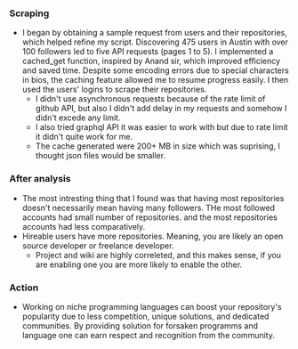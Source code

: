 ### Scraping
- I began by obtaining a sample request from users and their repositories, which helped refine my script. Discovering 475 users in Austin with over 100 followers led to five API requests (pages 1 to 5). I implemented a cached_get function, inspired by Anand sir, which improved efficiency and saved time. Despite some encoding errors due to special characters in bios, the caching feature allowed me to resume progress easily. I then used the users' logins to scrape their repositories. 
    - I didn't use asynchronous requests because of the rate limit of github API, but also I didn't add delay in my requests and somehow I didn't excede any limit.
    - I also tried graphql API it was easier to work with but due to rate limit it didn't quite work for me.
    - The cache generated were 200+ MB in size which was suprising, I thought json files would be smaller.

### After analysis
- The most intresting thing that I found was that having most repositories doesn't necessarily mean having many followers. THe most followed accounts had small number of repositories. and the most repositories accounts had less comparatively.
- Hireable users have more repositories. Meaning, you are likely an open source developer or freelance developer.
    - Project and wiki are highly correleted, and this makes sense, if you are enabling one you are more likely to enable the other.
### Action
- Working on niche programming languages can boost your repository's popularity due to less competition, unique solutions, and dedicated communities. By providing solution for forsaken programms and language one can earn respect and recognition from the community.